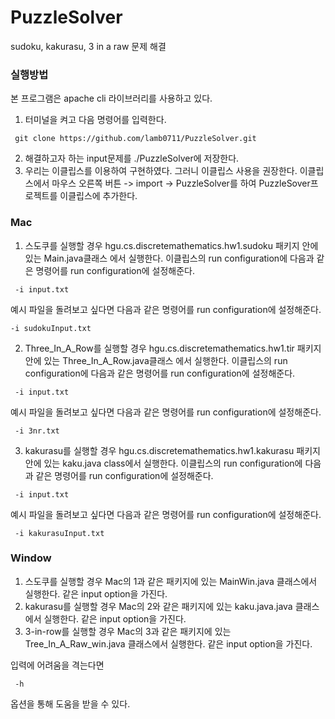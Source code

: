 # PuzzleSolver
sudoku, kakurasu, 3 in a raw 문제 해결

### 실행방법
본 프로그램은 apache cli 라이브러리를 사용하고 있다. 

1.	터미널을 켜고 다음 명령어를 입력한다.
<pre><code> git clone https://github.com/lamb0711/PuzzleSolver.git </code></pre>
2.	해결하고자 하는 input문제를 ./PuzzleSolver에 저장한다.
3.	우리는 이클립스를 이용하여 구현하였다. 그러니 이클립스 사용을 권장한다.
이클립스에서 마우스 오른쪽 버튼 -> import -> PuzzleSolver를 하여 PuzzleSover프로젝트를 이클립스에 추가한다.

### Mac
1. 스도쿠를 실행할 경우
hgu.cs.discretemathematics.hw1.sudoku 패키지 안에 있는 Main.java클래스 에서 실행한다.
이클립스의 run configuration에 다음과 같은 명령어를 run configuration에 설정해준다.
<pre><code> -i input.txt </code></pre>
예시 파일을 돌려보고 싶다면 다음과 같은 명령어를 run configuration에 설정해준다.
<pre><code>-i sudokuInput.txt </code></pre>

2.  Three_In_A_Row를 실행할 경우
hgu.cs.discretemathematics.hw1.tir 패키지 안에 있는 Three_In_A_Row.java클래스 에서 실행한다.
이클립스의 run configuration에 다음과 같은 명령어를 run configuration에 설정해준다.
<pre><code> -i input.txt </code></pre>
예시 파일을 돌려보고 싶다면 다음과 같은 명령어를 run configuration에 설정해준다.
<pre><code> -i 3nr.txt </code></pre>

3.  kakurasu를 실행할 경우
hgu.cs.discretemathematics.hw1.kakurasu 패키지 안에 있는 kaku.java class에서 실행한다.
이클립스의 run configuration에 다음과 같은 명령어를 run configuration에 설정해준다.
<pre><code> -i input.txt </code></pre>
예시 파일을 돌려보고 싶다면 다음과 같은 명령어를 run configuration에 설정해준다.
<pre><code> -i kakurasuInput.txt </code></pre>

### Window
1. 스도쿠를 실행할 경우
Mac의 1과 같은 패키지에 있는 MainWin.java 클래스에서 실행한다. 같은 input option을 가진다.
2. kakurasu를 실행할 경우
Mac의 2와 같은 패키지에 있는 kaku.java.java 클래스에서 실행한다. 같은 input option을 가진다.
3.  3-in-row를 실행할 경우
Mac의 3과 같은 패키지에 있는 Tree_In_A_Raw_win.java 클래스에서 실행한다. 같은 input option을 가진다.

입력에 어려움을 격는다면 <pre><code> -h </code></pre> 옵션을 통해 도움을 받을 수 있다.
